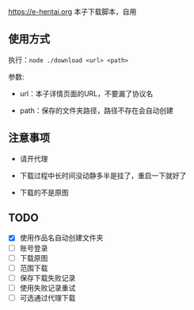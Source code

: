 <https://e-hentai.org> 本子下载脚本，自用

## 使用方式

执行：`node ./download <url> <path>`

参数:

- url：本子详情页面的URL，不要漏了协议名

- path：保存的文件夹路径，路径不存在会自动创建

## 注意事项

- 请开代理

- 下载过程中长时间没动静多半是挂了，重启一下就好了

- 下载的不是原图

## TODO

- [x] 使用作品名自动创建文件夹
- [ ] 账号登录
- [ ] 下载原图
- [ ] 范围下载
- [ ] 保存下载失败记录
- [ ] 使用失败记录重试
- [ ] 可选通过代理下载